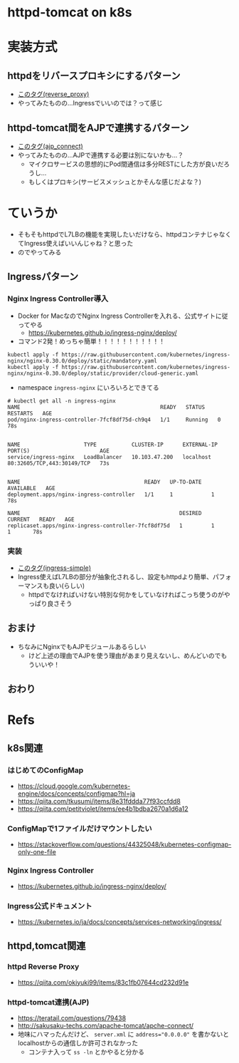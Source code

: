 # httpd-tomcat on k8s

# 実装方式

## httpdをリバースプロキシにするパターン

- [このタグ(reverse_proxy)](https://github.com/answer-d/hyper_k8s_obenkyo_time/tree/reverse_proxy)
- やってみたものの…Ingressでいいのでは？って感じ

## httpd-tomcat間をAJPで連携するパターン

- [このタグ(ajp_connect)](https://github.com/answer-d/hyper_k8s_obenkyo_time/tree/ajp_connect)
- やってみたものの…AJPで連携する必要は別にないかも…？
    - マイクロサービスの思想的にPod間通信は多分RESTにした方が良いだろうし…
    - もしくはプロキシ(サービスメッシュとかそんな感じだよな？)

# ていうか

- そもそもhttpdでL7LBの機能を実現したいだけなら、httpdコンテナじゃなくてIngress使えばいいんじゃね？と思った
- のでやってみる

## Ingressパターン

### Nginx Ingress Controller導入

- Docker for MacなのでNginx Ingress Controllerを入れる、公式サイトに従ってやる
    - <https://kubernetes.github.io/ingress-nginx/deploy/>
- コマンド2発！めっちゃ簡単！！！！！！！！！！！

```console
kubectl apply -f https://raw.githubusercontent.com/kubernetes/ingress-nginx/nginx-0.30.0/deploy/static/mandatory.yaml
kubectl apply -f https://raw.githubusercontent.com/kubernetes/ingress-nginx/nginx-0.30.0/deploy/static/provider/cloud-generic.yaml
```

- namespace `ingress-nginx` にいろいろとできてる

```console
# kubectl get all -n ingress-nginx
NAME                                            READY   STATUS    RESTARTS   AGE
pod/nginx-ingress-controller-7fcf8df75d-ch9q4   1/1     Running   0          78s


NAME                    TYPE           CLUSTER-IP      EXTERNAL-IP   PORT(S)                      AGE
service/ingress-nginx   LoadBalancer   10.103.47.200   localhost     80:32605/TCP,443:30149/TCP   73s


NAME                                       READY   UP-TO-DATE   AVAILABLE   AGE
deployment.apps/nginx-ingress-controller   1/1     1            1           78s

NAME                                                  DESIRED   CURRENT   READY   AGE
replicaset.apps/nginx-ingress-controller-7fcf8df75d   1         1         1       78s
```

### 実装

- [このタグ(ingress-simple)](https://github.com/answer-d/hyper_k8s_obenkyo_time/tree/ingress-simple)
- Ingress使えばL7LBの部分が抽象化されるし、設定もhttpdより簡単、パフォーマンスも良い(らしい)
    - httpdでなければいけない特別な何かをしていなければこっち使うのがやっぱり良さそう

## おまけ

- ちなみにNginxでもAJPモジュールあるらしい
    - けど上述の理由でAJPを使う理由があまり見えないし、めんどいのでもういいや！

## おわり

# Refs

## k8s関連

### はじめてのConfigMap

- <https://cloud.google.com/kubernetes-engine/docs/concepts/configmap?hl=ja>
- <https://qiita.com/tkusumi/items/8e31fddda77f93ccfdd8>
- <https://qiita.com/petitviolet/items/ee4b1bdba2670a1d6a12>

### ConfigMapで1ファイルだけマウントしたい

- <https://stackoverflow.com/questions/44325048/kubernetes-configmap-only-one-file>

### Nginx Ingress Controller

- <https://kubernetes.github.io/ingress-nginx/deploy/>

### Ingress公式ドキュメント

- <https://kubernetes.io/ja/docs/concepts/services-networking/ingress/>

## httpd,tomcat関連

### httpd Reverse Proxy

- <https://qiita.com/okiyuki99/items/83c1fb07644cd232d91e>

### httpd-tomcat連携(AJP)

- <https://teratail.com/questions/79438>
- <http://sakusaku-techs.com/apache-tomcat/apche-connect/>
- 地味にハマったんだけど、 `server.xml` に `address="0.0.0.0"` を書かないとlocalhostからの通信しか許可されなかった
    - コンテナ入って `ss -ln` とかやると分かる
